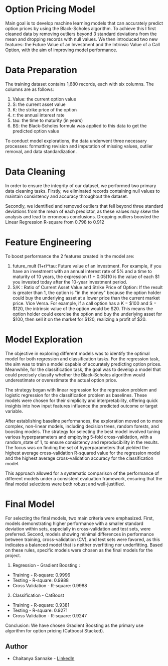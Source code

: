 # Option Pricing Model
Main goal is to develop machine learning models that can accurately predict option prices by using the Black-Scholes algorithm. To achieve this I first cleaned data by removing outliers beyond 3 standard deviations from the mean and dropping records with null values. We then introduced two new features: the Future Value of an Investment and the Intrinsic Value of a Call Option, with the aim of improving model performance.

# Data Preparation 
The training dataset contains 1,680 records, each with six columns. The columns are as follows:

1. Value: the current option value
2. S: the current asset value
3. K: the strike price of the option
4. r: the annual interest rate
5. tau: the time to maturity (in years)
6. BS: the Black-Scholes formula was applied to this data to get the predicted option value

To conduct model explorations, the data underwent three necessary processes: formatting revision and imputation of missing values, outlier removal, and data standardization.

# Data Cleaning 
In order to ensure the integrity of our dataset, we performed two primary data cleaning tasks. Firstly, we eliminated records containing null values to maintain consistency and accuracy throughout the dataset.

Secondly, we identified and removed outliers that fell beyond three standard deviations from the mean of each predictor, as these values may skew the analysis and lead to erroneous conclusions. Dropping outliers boosted the Linear Regression R-square from 0.798 to 0.912

# Feature Engineering 
To boost performance the 2 features created in the model are: 
1. future_mult (1+r)^tau: Future value of an investment. For example, if you have an investment with an annual interest rate of 5% and a time to maturity of 10 years, the expression (1 + 0.05)10 is the value of each $1 you invested today after the 10-year investment period.
2. S/K : Ratio of Current Asset Value and Strike Price of Option: If the result is greater than 1, the option is "in the money" because the option holder could buy the underlying asset at a lower price than the current market price. Vice Versa. For example, if a call option has a K = $100 and S = $120, the intrinsic value of the option would be $20. This means the option holder could exercise the option and buy the underlying asset for $100, then sell it on the market for $120, realizing a profit of $20.

# Model Exploration
The objective in exploring different models was to identify the optimal model for both regression and classification tasks. For the regression task, the aim was to train a model capable of accurately predicting option prices. Meanwhile, for the classification task, the goal was to develop a model that could precisely classify whether the Black-Scholes algorithm would underestimate or overestimate the actual option price.

The strategy began with linear regression for the regression problem and logistic regression for the classification problem as baselines. These models were chosen for their simplicity and interpretability, offering quick insights into how input features influence the predicted outcome or target variable.

After establishing baseline performances, the exploration moved on to more complex, non-linear models, including decision trees, random forests, and boosting models. The strategy for selecting the best model involved tuning various hyperparameters and employing 5-fold cross-validation, with a random_state of 1, to ensure consistency and reproducibility in the results. The focus was on finding the set of hyperparameters that yielded the highest average cross-validation R-squared value for the regression model and the highest average cross-validation accuracy for the classification model.

This approach allowed for a systematic comparison of the performance of different models under a consistent evaluation framework, ensuring that the final model selections were both robust and well-justified.

# Final Model
For selecting the final models, two main criteria were emphasized. First, models demonstrating higher performance with a smaller standard deviation within sets, especially in cross-validation and test sets, were preferred. Second, models showing minimal differences in performance between training, cross-validation (CV), and test sets were favored, as this indicates a balanced model that is neither overfitting nor underfitting. Based on these rules, specific models were chosen as the final models for the project. 

1. Regression - Gradient Boosting :
  - Training - R-square: 0.9996
  - Testing - R-square: 0.9988
  - Cross Validation - R-square: 0.9988
    
2. Classification - CatBoost 
  - Training - R-square: 0.9381
  - Testing - R-square: 0.9271
  - Cross Validation - R-square: 0.9247

Conclusion: We have chosen Gradient Boosting as the primary use algorithm for option pricing (Catboost Stacked). 

## Author
- Chaitanya Sannake - [LinkedIn](https://www.linkedin.com/in/chaitanya-sannake-a73692226/) 
